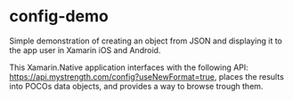 # config-demo
Simple demonstration of creating an object from JSON and displaying it to the app user in Xamarin iOS and Android.

This Xamarin.Native application interfaces with the following API: https://api.mystrength.com/config?useNewFormat=true, places the results into POCOs data objects, and provides a way to browse trough them. 

